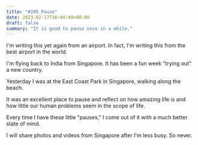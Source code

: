 ```yaml
---
title: "#245 Pause"
date: 2023-02-17T16:04:09+08:00
draft: false
summary: "It is good to pause once in a while."
---
```


I'm writing this yet again from an airport. In fact, I'm writing this from the best airport in the world.

I'm flying back to India from Singapore. It has been a fun week "trying out" a new country.

Yesterday I was at the East Coast Park in Singapore, walking along the beach.

It was an excellent place to pause and reflect on how amazing life is and how little our human problems seem in the scope of life.

Every time I have these little "pauses," I come out of it with a much better state of mind.

I will share photos and videos from Singapore after I'm less busy. So never.
